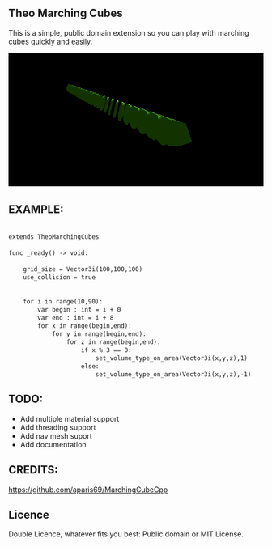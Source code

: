 ## Theo Marching Cubes

This is a simple, public domain extension so you can play with marching cubes quickly and easily.

![alt text](https://github.com/TheoLomeuBraga/theo_marching_cubes_extension/blob/master/MC_demo.png "marching cubes demo demo")

## EXAMPLE:

```gdscript

extends TheoMarchingCubes

func _ready() -> void:
	
	grid_size = Vector3i(100,100,100)
	use_collision = true
	
	
	for i in range(10,90):
		var begin : int = i + 0
		var end : int = i + 8
		for x in range(begin,end):
			for y in range(begin,end):
				for z in range(begin,end):
					if x % 3 == 0:
						set_volume_type_on_area(Vector3i(x,y,z),1)
					else:
						set_volume_type_on_area(Vector3i(x,y,z),-1)

```

## TODO: 
* Add multiple material support
* Add threading support
* Add nav mesh suport
* Add documentation

## CREDITS:
https://github.com/aparis69/MarchingCubeCpp

## Licence
Double Licence, whatever fits you best: Public domain or MIT License.
